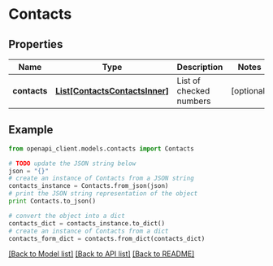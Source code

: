 # Contacts


## Properties
Name | Type | Description | Notes
------------ | ------------- | ------------- | -------------
**contacts** | [**List[ContactsContactsInner]**](ContactsContactsInner.md) | List of checked numbers | [optional] 

## Example

```python
from openapi_client.models.contacts import Contacts

# TODO update the JSON string below
json = "{}"
# create an instance of Contacts from a JSON string
contacts_instance = Contacts.from_json(json)
# print the JSON string representation of the object
print Contacts.to_json()

# convert the object into a dict
contacts_dict = contacts_instance.to_dict()
# create an instance of Contacts from a dict
contacts_form_dict = contacts.from_dict(contacts_dict)
```
[[Back to Model list]](../README.md#documentation-for-models) [[Back to API list]](../README.md#documentation-for-api-endpoints) [[Back to README]](../README.md)


